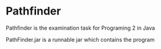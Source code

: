 Pathfinder
==========

Pathfinder is the examination task for Programing 2 in Java

PathFinder.jar is a runnable jar which contains the program
